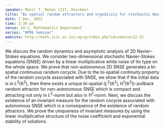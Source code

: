 ```yaml
---
speaker: Manil T. Mohan (IIT, Roorkee)
title: "Bi-spatial random attractors and ergodicity for stochastic Navier–Stokes equations on the whole space"
date: 1 Dec, 2022
time: 3:30 pm
venue: LH-1, Mathematics Department
series: "APRG Seminar"
website: http://math.iisc.ac.in/~aprg/index.php?id=seminar22-23
---
```


We discuss the random dynamics and asymptotic analysis of 2D Navier–Stokes equations. We consider two-dimensional
stochastic Navier-Stokes equations (SNSE) driven by a linear multiplicative white noise of Ito type on the whole space.
We prove that non-autonomous 2D SNSE generates a bi-spatial continuous random cocycle. Due to the bi-spatial continuity
property of the random cocycle associated with SNSE, we show that if the initial data is in $L^2(\mathbb{R}^2)$, then
there exists a unique bi-spatial $(L^2(\mathbb{R}^2), \mathbb{H}^1(\mathbb{R}^2))$-pullback random attractor for
non-autonomous SNSE which is compact and attracting not only in $L^2$-norm but also in $\mathbb{H}^1$-norm. Next, we
discuss the existence of an invariant measure for the random cocycle associated with autonomous SNSE which is a
consequence of the existence of random attractors. We prove the uniqueness of invariant measures  by using the
linear multiplicative structure of the noise coefficient and exponential stability of solutions.
